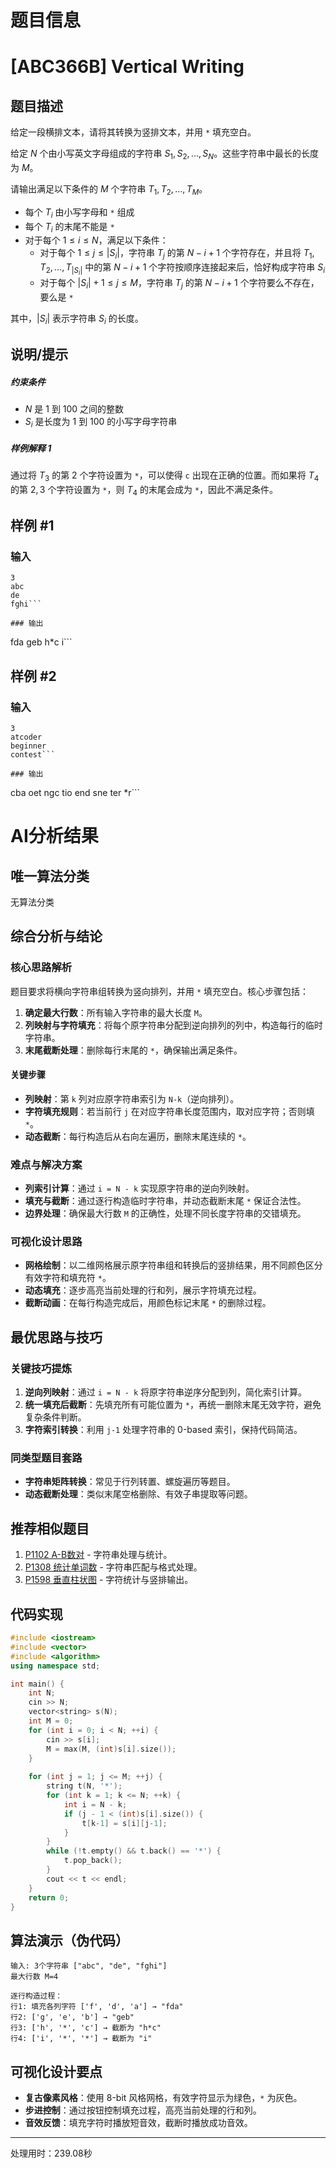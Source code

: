 # 题目信息

# [ABC366B] Vertical Writing

## 题目描述

给定一段横排文本，请将其转换为竖排文本，并用 `*` 填充空白。

给定 $N$ 个由小写英文字母组成的字符串 $S_1,S_2,\dots,S_N$。这些字符串中最长的长度为 $M$。

请输出满足以下条件的 $M$ 个字符串 $T_1,T_2,\dots,T_M$。

- 每个 $T_i$ 由小写字母和 `*` 组成
- 每个 $T_i$ 的末尾不能是 `*`
- 对于每个 $1 \leq i \leq N$，满足以下条件：
  - 对于每个 $1 \leq j \leq |S_i|$，字符串 $T_j$ 的第 $N-i+1$ 个字符存在，并且将 $T_1,T_2,\dots,T_{|S_i|}$ 中的第 $N-i+1$ 个字符按顺序连接起来后，恰好构成字符串 $S_i$
  - 对于每个 $|S_i| + 1 \leq j \leq M$，字符串 $T_j$ 的第 $N-i+1$ 个字符要么不存在，要么是 `*`

其中，$|S_i|$ 表示字符串 $S_i$ 的长度。

## 说明/提示

##### 约束条件

- $N$ 是 $1$ 到 $100$ 之间的整数
- $S_i$ 是长度为 $1$ 到 $100$ 的小写字母字符串

##### 样例解释 1

通过将 $T_3$ 的第 $2$ 个字符设置为 `*`，可以使得 `c` 出现在正确的位置。而如果将 $T_4$ 的第 $2,3$ 个字符设置为 `*`，则 $T_4$ 的末尾会成为 `*`，因此不满足条件。

## 样例 #1

### 输入

```
3
abc
de
fghi```

### 输出

```
fda
geb
h*c
i```

## 样例 #2

### 输入

```
3
atcoder
beginner
contest```

### 输出

```
cba
oet
ngc
tio
end
sne
ter
*r```

# AI分析结果



## 唯一算法分类
无算法分类

## 综合分析与结论

### 核心思路解析
题目要求将横向字符串组转换为竖向排列，并用 `*` 填充空白。核心步骤包括：
1. **确定最大行数**：所有输入字符串的最大长度 `M`。
2. **列映射与字符填充**：将每个原字符串分配到逆向排列的列中，构造每行的临时字符串。
3. **末尾截断处理**：删除每行末尾的 `*`，确保输出满足条件。

#### 关键步骤
- **列映射**：第 `k` 列对应原字符串索引为 `N-k`（逆向排列）。
- **字符填充规则**：若当前行 `j` 在对应字符串长度范围内，取对应字符；否则填 `*`。
- **动态截断**：每行构造后从右向左遍历，删除末尾连续的 `*`。

### 难点与解决方案
- **列索引计算**：通过 `i = N - k` 实现原字符串的逆向列映射。
- **填充与截断**：通过逐行构造临时字符串，并动态截断末尾 `*` 保证合法性。
- **边界处理**：确保最大行数 `M` 的正确性，处理不同长度字符串的交错填充。

### 可视化设计思路
- **网格绘制**：以二维网格展示原字符串组和转换后的竖排结果，用不同颜色区分有效字符和填充符 `*`。
- **动态填充**：逐步高亮当前处理的行和列，展示字符填充过程。
- **截断动画**：在每行构造完成后，用颜色标记末尾 `*` 的删除过程。

## 最优思路与技巧

### 关键技巧提炼
1. **逆向列映射**：通过 `i = N - k` 将原字符串逆序分配到列，简化索引计算。
2. **统一填充后截断**：先填充所有可能位置为 `*`，再统一删除末尾无效字符，避免复杂条件判断。
3. **字符索引转换**：利用 `j-1` 处理字符串的 0-based 索引，保持代码简洁。

### 同类型题目套路
- **字符串矩阵转换**：常见于行列转置、螺旋遍历等题目。
- **动态截断处理**：类似末尾空格删除、有效子串提取等问题。

## 推荐相似题目
1. [P1102 A-B数对](https://www.luogu.com.cn/problem/P1102) - 字符串处理与统计。
2. [P1308 统计单词数](https://www.luogu.com.cn/problem/P1308) - 字符串匹配与格式处理。
3. [P1598 垂直柱状图](https://www.luogu.com.cn/problem/P1598) - 字符统计与竖排输出。

## 代码实现
```cpp
#include <iostream>
#include <vector>
#include <algorithm>
using namespace std;

int main() {
    int N;
    cin >> N;
    vector<string> s(N);
    int M = 0;
    for (int i = 0; i < N; ++i) {
        cin >> s[i];
        M = max(M, (int)s[i].size());
    }
    
    for (int j = 1; j <= M; ++j) {
        string t(N, '*');
        for (int k = 1; k <= N; ++k) {
            int i = N - k;
            if (j - 1 < (int)s[i].size()) {
                t[k-1] = s[i][j-1];
            }
        }
        while (!t.empty() && t.back() == '*') {
            t.pop_back();
        }
        cout << t << endl;
    }
    return 0;
}
```

## 算法演示（伪代码）
```plaintext
输入: 3个字符串 ["abc", "de", "fghi"]
最大行数 M=4

逐行构造过程：
行1: 填充各列字符 ['f', 'd', 'a'] → "fda"
行2: ['g', 'e', 'b'] → "geb"
行3: ['h', '*', 'c'] → 截断为 "h*c"
行4: ['i', '*', '*'] → 截断为 "i"
```

## 可视化设计要点
- **复古像素风格**：使用 8-bit 风格网格，有效字符显示为绿色，`*` 为灰色。
- **步进控制**：通过按钮控制填充过程，高亮当前处理的行和列。
- **音效反馈**：填充字符时播放短音效，截断时播放成功音效。

---
处理用时：239.08秒